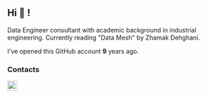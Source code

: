 ## Hi 👋 !
Data Engineer consultant with academic background in industrial engineering.
Currently reading "Data Mesh" by Zhamak Dehghani.

I've opened this GitHub account **9** years ago.  

[//]: # (Since then:)

[//]: # (I've pushed **1226** commits,)

[//]: # (Opened **1** issues,)

[//]: # (Submitted **146** pull requests,)

[//]: # (Reviewed **10**!)

[//]: # (So far I've received **2** stars ⭐.)

[//]: # (I've been contributing to **26** public repositories!)

[//]: # (<p align="center">)

[//]: # (  <img width="48%" src="https://github-readme-stats.vercel.app/api?username=SimCo92&show_icons=true" />)

[//]: # (  <img width="48%" src="https://github-readme-streak-stats.herokuapp.com/?user=SimCo92&show_icons=true" />)

[//]: # (</p>)

### Contacts

[<img align="left" alt="LinkedIn" width="22px" src="https://cdn-icons-png.flaticon.com/512/145/145807.png" />][linkedin]

[linkedin]: https://www.linkedin.com/in/simonecolonna/

[//]: # (Top 8 most used languages across your repositories:)

[//]: # ()
[//]: # ()

[//]: # (![Python]&#40;https://img.shields.io/static/v1?style=flat-square&label=%E2%A0%80&color=555&labelColor=%233572A5&message=Python%EF%B8%B190.9%25&#41;)

[//]: # ()

[//]: # (![Jupyter Notebook]&#40;https://img.shields.io/static/v1?style=flat-square&label=%E2%A0%80&color=555&labelColor=%23DA5B0B&message=Jupyter%20Notebook%EF%B8%B14.6%25&#41;)

[//]: # ()

[//]: # (![C]&#40;https://img.shields.io/static/v1?style=flat-square&label=%E2%A0%80&color=555&labelColor=%23555555&message=C%EF%B8%B12.7%25&#41;)

[//]: # ()

[//]: # (![XSLT]&#40;https://img.shields.io/static/v1?style=flat-square&label=%E2%A0%80&color=555&labelColor=%23EB8CEB&message=XSLT%EF%B8%B10.4%25&#41;)

[//]: # ()

[//]: # (![JavaScript]&#40;https://img.shields.io/static/v1?style=flat-square&label=%E2%A0%80&color=555&labelColor=%23f1e05a&message=JavaScript%EF%B8%B10.4%25&#41;)

[//]: # ()

[//]: # (![TeX]&#40;https://img.shields.io/static/v1?style=flat-square&label=%E2%A0%80&color=555&labelColor=%233D6117&message=TeX%EF%B8%B10.3%25&#41;)

[//]: # ()

[//]: # (![Other]&#40;https://img.shields.io/static/v1?style=flat-square&label=%E2%A0%80&color=555&labelColor=%23ededed&message=Other%EF%B8%B10.4%25&#41;)

[//]: # ()

[//]: # ()
[//]: # (Top 4 most used languages across your repositories:)

[//]: # ()
[//]: # ()

[//]: # (![Python]&#40;https://img.shields.io/static/v1?style=flat-square&label=%E2%A0%80&color=555&labelColor=%233572A5&message=Python%EF%B8%B190.9%25&#41;)

[//]: # ()

[//]: # (![Jupyter Notebook]&#40;https://img.shields.io/static/v1?style=flat-square&label=%E2%A0%80&color=555&labelColor=%23DA5B0B&message=Jupyter%20Notebook%EF%B8%B14.6%25&#41;)

[//]: # ()

[//]: # (![C]&#40;https://img.shields.io/static/v1?style=flat-square&label=%E2%A0%80&color=555&labelColor=%23555555&message=C%EF%B8%B12.7%25&#41;)

[//]: # ()

[//]: # (![XSLT]&#40;https://img.shields.io/static/v1?style=flat-square&label=%E2%A0%80&color=555&labelColor=%23EB8CEB&message=XSLT%EF%B8%B10.4%25&#41;)

[//]: # ()

[//]: # (![Other]&#40;https://img.shields.io/static/v1?style=flat-square&label=%E2%A0%80&color=555&labelColor=%23ededed&message=Other%EF%B8%B11.2%25&#41;)

[//]: # ()